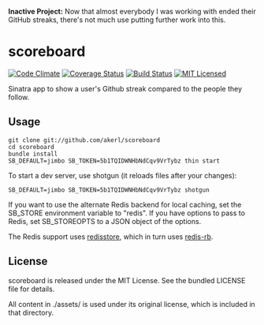 **Inactive Project:** Now that almost everybody I was working with ended their GitHub streaks, there's not much use putting further work into this.

scoreboard
=========

[![Code Climate](https://img.shields.io/codeclimate/github/akerl/scoreboard.svg)](https://codeclimate.com/github/akerl/scoreboard)
[![Coverage Status](https://img.shields.io/coveralls/akerl/scoreboard.svg)](https://coveralls.io/r/akerl/scoreboard)
[![Build Status](https://img.shields.io/travis/akerl/scoreboard.svg)](https://travis-ci.org/akerl/scoreboard)
[![MIT Licensed](https://img.shields.io/badge/license-MIT-green.svg)](https://tldrlegal.com/license/mit-license)

Sinatra app to show a user's Github streak compared to the people they follow.

## Usage

    git clone git://github.com/akerl/scoreboard
    cd scoreboard
    bundle install
    SB_DEFAULT=jimbo SB_TOKEN=5b1TQIDWNHbNdCqv9VrTybz thin start

To start a dev server, use shotgun (it reloads files after your changes):

    SB_DEFAULT=jimbo SB_TOKEN=5b1TQIDWNHbNdCqv9VrTybz shotgun

If you want to use the alternate Redis backend for local caching, set the SB\_STORE environment variable to "redis". If you have options to pass to Redis, set SB\_STOREOPTS to a JSON object of the options.

The Redis support uses [redisstore](https://github.com/akerl/redisstore), which in turn uses [redis-rb](https://github.com/redis/redis-rb).

## License

scoreboard is released under the MIT License. See the bundled LICENSE file for details.

All content in ./assets/ is used under its original license, which is included in that directory.

